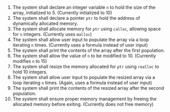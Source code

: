1. The system shall declare an integer variable `n` to hold the size of the array, initialized to 5. (Currently initialized to 10)
2. The system shall declare a pointer `ptr` to hold the address of dynamically allocated memory.
3. The system shall allocate memory for `ptr` using `calloc`, allowing space for `n` integers. (Currently uses `malloc`)
4. The system shall allow user input to populate the array via a loop iterating `n` times. (Currently uses a formula instead of user input)
5. The system shall print the contents of the array after the first population.
6. The system shall allow the value of `n` to be modified to 10. (Currently modifies `n` to 15)
7. The system shall resize the memory allocated for `ptr` using `realloc` to hold 10 integers.
8. The system shall allow user input to populate the resized array via a loop iterating `n` times. (Again, uses a formula instead of user input)
9. The system shall print the contents of the resized array after the second population.
10. The system shall ensure proper memory management by freeing the allocated memory before exiting. (Currently does not free memory)